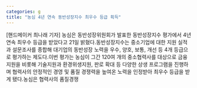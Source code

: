 ```yaml
---
categories: g
title: "농심 4년 연속 동반성장지수 최우수 등급 획득"
---
```

[핸드메이커 최나래 기자] 농심은 동반성장위원회가 발표한 동반성장지수 평가에서 4년 연속 최우수 등급을 받았다고 21일 밝혔다.동반성장지수는 중소기업에 대한 지원 실적과 설문조사를 종합해 대기업의 동반성장 노력을 우수, 양호, 보통, 개선 등 4개 등급으로 평가하는 제도다.이번 평가는 농심이 그간 120여 개의 중소협력사를 대상으로 금융지원을 비롯해 기술지원과 환경위생지원, 판로 확대 등 다양한 상생 프로그램을 진행하며 협력사의 안정적인 경영 및 품질 경쟁력을 높여온 노력을 인정받아 최우수 등급을 받게 됐다.농심은 협력사의 품질경쟁
